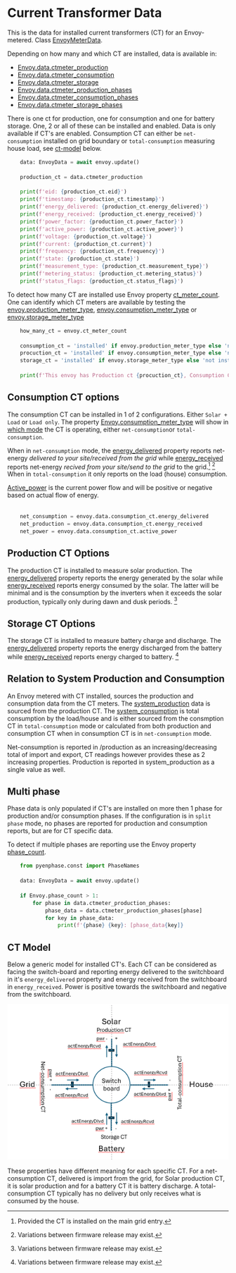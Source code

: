 # Current Transformer Data

This is the data for installed current transformers (CT) for an Envoy-metered. Class [EnvoyMeterData](#pyenphase.models.meters.EnvoyMeterData).

Depending on how many and which CT are installed, data is available in:

- [Envoy.data.ctmeter_production](#pyenphase.EnvoyData.ctmeter_production)
- [Envoy.data.ctmeter_consumption](pyenphase.EnvoyData.ctmeter_consumption)
- [Envoy.data.ctmeter_storage](pyenphase.EnvoyData.ctmeter_storage)
- [Envoy.data.ctmeter_production_phases](pyenphase.EnvoyData.ctmeter_production_phases)
- [Envoy.data.ctmeter_consumption_phases](pyenphase.EnvoyData.ctmeter_consumption_phases)
- [Envoy.data.ctmeter_storage_phases](pyenphase.EnvoyData.ctmeter_storage_phases)

There is one ct for production, one for consumption and one for battery storage. One, 2 or all of these can be installed and enabled. Data is only available if CT's are enabled. Consumption CT can either be `net-consumption` installed on grid boundary or `total-consumption` measuring house load, see [ct-model](#ct-model) below.

```python
    data: EnvoyData = await envoy.update()

    production_ct = data.ctmeter_production

    print(f'eid: {production_ct.eid}')
    print(f'timestamp: {production_ct.timestamp}')
    print(f'energy_delivered: {production_ct.energy_delivered}')
    print(f'energy_received: {production_ct.energy_received}')
    print(f'power_factor: {production_ct.power_factor}')
    print(f'active_power: {production_ct.active_power}')
    print(f'voltage: {production_ct.voltage}')
    print(f'current: {production_ct.current}')
    print(f'frequency: {production_ct.frequency}')
    print(f'state: {production_ct.state}')
    print(f'measurement_type: {production_ct.measurement_type}')
    print(f'metering_status: {production_ct.metering_status}')
    print(f'status_flags: {production_ct.status_flags}')

```

To detect how many CT are installed use Envoy property [ct_meter_count](#pyenphase.Envoy.ct_meter_count). One can identify which CT meters are available by testing the [envoy.production_meter_type](#pyenphase.Envoy.production_meter_type), [envoy.consumption_meter_type](pyenphase.Envoy.consumption_meter_type) or [envoy.storage_meter_type](pyenphase.Envoy.storage_meter_type)

```python
    how_many_ct = envoy.ct_meter_count

    consumption_ct = 'installed' if envoy.production_meter_type else 'not installed'
    procuction_ct = 'installed' if envoy.consumption_meter_type else 'not installed'
    storage_ct = 'installed' if envoy.storage_meter_type else 'not installed'

    print(f'This envoy has Production ct {procuction_ct}, Consumption CT {consumption_ct} and Storage CT {storage_ct}')

```

## Consumption CT options

The consumption CT can be installed in 1 of 2 configurations. Either `Solar + Load` or `Load only`. The property [Envoy.consumption_meter_type](#pyenphase.Envoy.consumption_meter_type) will show in [which mode](#pyenphase.models.meters.CtType) the CT is operating, either `net-consumption`or `total-consumption`.

When in `net-consumption` mode, the [energy_delivered](#pyenphase.models.meters.EnvoyMeterData.energy_delivered) property reports net-energy _delivered to your site/received from the grid_ while [energy_received](#pyenphase.models.meters.EnvoyMeterData.energy_received) reports net-energy _recived from your site/send to the grid_ to the grid.[^1] [^2] When in `total-consumption` it only reports on the load (house) consumption.

[Active_power](#pyenphase.models.meters.EnvoyMeterData.active_power) is the current power flow and will be positive or negative based on actual flow of energy.

[^1]: Provided the CT is installed on the main grid entry.
[^2]: Variations between firmware release may exist.

```python

    net_consumption = envoy.data.consumption_ct.energy_delivered
    net_production = envoy.data.consumption_ct.energy_received
    net_power = envoy.data.consumption_ct.active_power

```

## Production CT Options

The production CT is installed to measure solar production. The [energy_delivered](#pyenphase.models.meters.EnvoyMeterData.energy_delivered) property reports the energy generated by the solar while [energy_received](#pyenphase.models.meters.EnvoyMeterData.energy_received) reports energy consumed by the solar. The latter will be minimal and is the consumption by the inverters when it exceeds the solar production, typically only during dawn and dusk periods. [^2]

## Storage CT Options

The storage CT is installed to measure battery charge and discharge. The [energy_delivered](#pyenphase.models.meters.EnvoyMeterData.energy_delivered) property reports the energy discharged from the battery while [energy_received](#pyenphase.models.meters.EnvoyMeterData.energy_received) reports energy charged to battery. [^2]

## Relation to System Production and Consumption

An Envoy metered with CT installed, sources the production and consumption data from the CT meters. The [system_production](data_production.md#system_production-data) data is sourced from the production CT. The [system_consumption](data_consumption.md#system_consumption-data) is total consumption by the load/house and is either sourced from the consmption CT in `total-consumption` mode or calculated from both production and consumption CT when in consumption CT is in `net-consumption` mode.

Net-consumption is reported in /production as an increasing/decreasing total of import and export, CT readings however provides these as 2 increasing properties. Production is reported in system_production as a single value as well.

## Multi phase

Phase data is only populated if CT's are installed on more then 1 phase for production and/or consumption phases. If the configuration is in `split phase` mode, no phases are reported for production and consumption reports, but are for CT specific data.

To detect if multiple phases are reporting use the Envoy property [phase_count](#pyenphase.Envoy.phase_count).

```python
    from pyenphase.const import PhaseNames

    data: EnvoyData = await envoy.update()

    if Envoy.phase_count > 1:
        for phase in data.ctmeter_production_phases:
            phase_data = data.ctmeter_production_phases[phase]
            for key in phase_data:
                print(f'{phase} {key}: [phase_data{key]}
```

## CT Model

Below a generic model for installed CT's. Each CT can be considered as facing the switch-board and reporting energy delivered to the switchboard in it's `energy_delivered` property and energy received from the switchboard in `energy_received`. Power is positive towards the switchboard and negative from the switchboard.

![ct-model showing optional CT configuration](ct-model.png)

These properties have different meaning for each specific CT. For a net-consumption CT, delivered is import from the grid, for Solar production CT, it is solar production and for a battery CT it is battery discharge. A total-consumption CT typically has no delivery but only receives what is consumed by the house.
